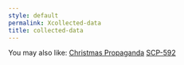 ```yaml
---
style: default
permalink: Xcollected-data
title: collected-data
---
```

You may also like:
[Christmas Propaganda](http://scp-wiki.net/christmas-propaganda)
[SCP-592](http://scp-wiki.net/scp-592)